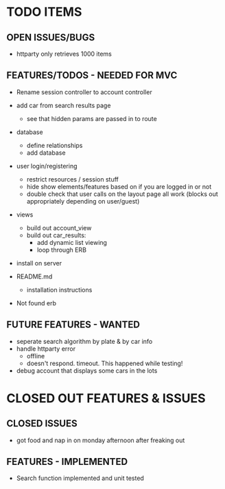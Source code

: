 # TODO ITEMS

## OPEN ISSUES/BUGS
* httparty only retrieves 1000 items


## FEATURES/TODOS - NEEDED FOR MVC
* Rename session controller to account controller
* add car from search results page
  * see that hidden params are passed in to route
* database
  * define relationships
  * add database

* user login/registering
  * restrict resources / session stuff
  * hide show elements/features based
    on if you are logged in or not
  * double check that user calls on the layout page all work (blocks out appropriately depending on user/guest)

* views
  * build out account_view
  * build out car_results:
    * add dynamic list viewing
    * loop through ERB



* install on server

* README.md
  * installation instructions

* Not found erb


## FUTURE FEATURES - WANTED
* seperate search algorithm by plate & by car info
* handle httparty error
  * offline
  * doesn't respond.  timeout. This happened while testing!
* debug account that displays some cars in the lots


# CLOSED OUT FEATURES & ISSUES

## CLOSED ISSUES
* got food and nap in on monday afternoon after freaking out


## FEATURES - IMPLEMENTED
* Search function implemented and unit tested
